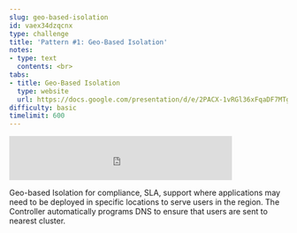 ```yaml
---
slug: geo-based-isolation
id: vaex34dzqcnx
type: challenge
title: 'Pattern #1: Geo-Based Isolation'
notes:
- type: text
  contents: <br>
tabs:
- title: Geo-Based Isolation
  type: website
  url: https://docs.google.com/presentation/d/e/2PACX-1vRGl36xFqaDF7MTgXJXSWfleRVCkdwyPLK80u3Bhfdu-e11rcUKFyQD-7XsCAOUpw/embed?start=false&loop=false&delayms=3000
difficulty: basic
timelimit: 600
---
```


<iframe style="position: relative; height: 80px; width: 80%;" src="https://drive.google.com/file/d/1DwDzFSnRn3xQRI9j0g-wlYP9Yu3q9rLO/preview" title="Mp3 player" frameborder="0" allow="accelerometer; autoplay; clipboard-write; encrypted-media; gyroscope; picture-in-picture" allowfullscreen></iframe>

Geo-based Isolation for compliance, SLA, support where applications may need to be deployed in specific locations to serve users in the region. The Controller automatically programs DNS to ensure that users are sent to nearest cluster.
